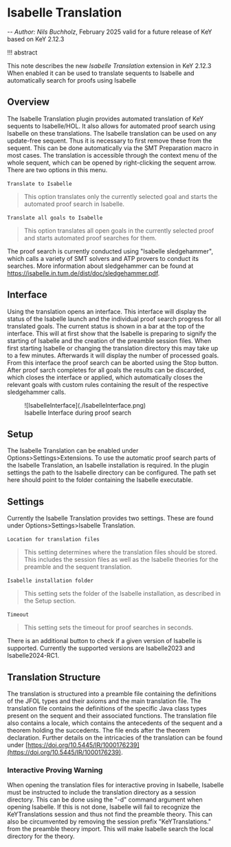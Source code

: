 # Isabelle Translation

-- *Author: Nils Buchholz*, February 2025 valid for a future release of KeY based on KeY 2.12.3

!!! abstract

   This note describes the new *Isabelle Translation* extension in KeY 2.12.3
   When enabled it can be used to translate sequents to Isabelle and automatically search for proofs using Isabelle

## Overview

The Isabelle Translation plugin provides automated translation of KeY sequents to Isabelle/HOL. It also allows for automated proof search using Isabelle on these translations.
The Isabelle translation can be used on any update-free sequent.
Thus it is necessary to first remove these from the sequent. This can be done automatically via the SMT Preparation macro in most cases.
The translation is accessible through the context menu of the whole sequent, which can be opened by right-clicking the sequent arrow. There are two options in this menu. 

`Translate to Isabelle`

   >This option translates only the currently selected goal and starts the automated proof search in Isabelle.

`Translate all goals to Isabelle`

   >This option translates all open goals in the currently selected proof and starts automated proof searches for them.


The proof search is currently conducted using "Isabelle sledgehammer", which calls a variety of SMT solvers and ATP provers to conduct its searches. More information about sledgehammer can be found at https://isabelle.in.tum.de/dist/doc/sledgehammer.pdf.

## Interface
Using the translation opens an interface. This interface will display the status of the Isabelle launch and the individual proof search progress for all translated goals.
The current status is shown in a bar at the top of the interface. This will at first show that the Isabelle is preparing to signify the starting of Isabelle and the creation of the preamble session files. When first starting Isabelle or changing the translation directory this may take up to a few minutes. Afterwards it will display the number of processed goals.
From this interface the proof search can be aborted using the Stop button. After proof sarch completes for all goals the results can be discarded, which closes the interface or applied, which automatically closes the relevant goals with custom rules containing the result of the respective sledgehammer calls.

<figure markdown>
   ![IsabelleInterface](./IsabelleInterface.png)
   <figcaption>Isabelle Interface during proof search</figcaption>
</figure>

## Setup

The Isabelle Translation can be enabled under Options>Settings>Extensions.
To use the automatic proof search parts of the Isabelle Translation, an Isabelle installation is required. In the plugin settings the path to the Isabelle directory can be configured. The path set here should point to the folder containing the Isabelle executable.

## Settings

Currently the Isabelle Translation provides two settings. These are found under Options>Settings>Isabelle Translation.

`Location for translation files`
   >This setting determines where the translation files should be stored. This includes the session files as well as the Isabelle theories for the preamble and the sequent translation.

`Isabelle installation folder`
   >This setting sets the folder of the Isabelle installation, as described in the Setup section.

`Timeout`
   >This setting sets the timeout for proof searches in seconds.

There is an additional button to check if a given version of Isabelle is supported. Currently the supported versions are Isabelle2023 and Isabelle2024-RC1.


## Translation Structure
The translation is structured into a preamble file containing the definitions of the JFOL types and their axioms and the main translation file. The translation file contains the definitions of the specific Java class types present on the sequent and their associated functions. The translation file also contains a locale, which contains the antecedents of the sequent and a theorem holding the succedents. The file ends after the theorem declaration.
Further details on the intricacies of the translation can be found under [https://doi.org/10.5445/IR/1000176239](https://doi.org/10.5445/IR/1000176239).

### Interactive Proving Warning
When opening the translation files for interactive proving in Isabelle, Isabelle must be instructed to include the translation directory as a session directory. This can be done using the "-d" command argument when opening Isabelle. If this is not done, Isabelle will fail to recognize the KeYTranslations session and thus not find the preamble theory. This can also be circumvented by removing the session prefix "KeYTranslations." from the preamble theory import. This will make Isabelle search the local directory for the theory.